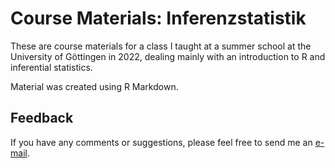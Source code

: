 # Course Materials: Inferenzstatistik

These are course materials for a class I taught at a summer school at the University of Göttingen in 2022, dealing mainly with an introduction to R and inferential statistics.

Material was created using R Markdown. 

## Feedback

If you have any comments or suggestions, please feel free to send me an [e-mail](mailto:maik.thalmann@gmail.com?subject=[GitHub]%20Inference).
